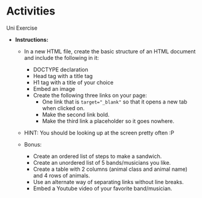 # Activities

Uni Exercise

- **Instructions:**

  - In a new HTML file, create the basic structure of an HTML document and include the following in it:

    - DOCTYPE declaration
    - Head tag with a title tag
    - H1 tag with a title of your choice
    - Embed an image
    - Create the following three links on your page:
      - One link that is `target="_blank"` so that it opens a new tab when clicked on.
      - Make the second link bold.
      - Make the third link a placeholder so it goes nowhere.

  - HINT: You should be looking up at the screen pretty often :P

  - Bonus:
    - Create an ordered list of steps to make a sandwich.
    - Create an unordered list of 5 bands/musicians you like.
    - Create a table with 2 columns (animal class and animal name) and 4 rows of animals.
    - Use an alternate way of separating links without line breaks.
    - Embed a Youtube video of your favorite band/musician.
